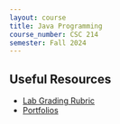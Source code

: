 ```yaml
---
layout: course
title: Java Programming
course_number: CSC 214
semester: Fall 2024
---
```


## Useful Resources

* [Lab Grading Rubric](./lab-grading-rubric.html)
* [Portfolios](./portfolios.html)
